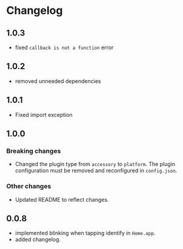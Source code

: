 # Changelog

## 1.0.3

* fixed `callback is not a function` error

## 1.0.2

* removed unneeded dependencies

## 1.0.1

* Fixed import exception

## 1.0.0

### Breaking changes

* Changed the plugin type from `accessory` to `platform`. The plugin configuration must be removed and reconfigured in `config.json`.

### Other changes

* Updated README to reflect changes.

## 0.0.8

* implemented blinking when tapping identify in `Home.app`.
* added changelog.
